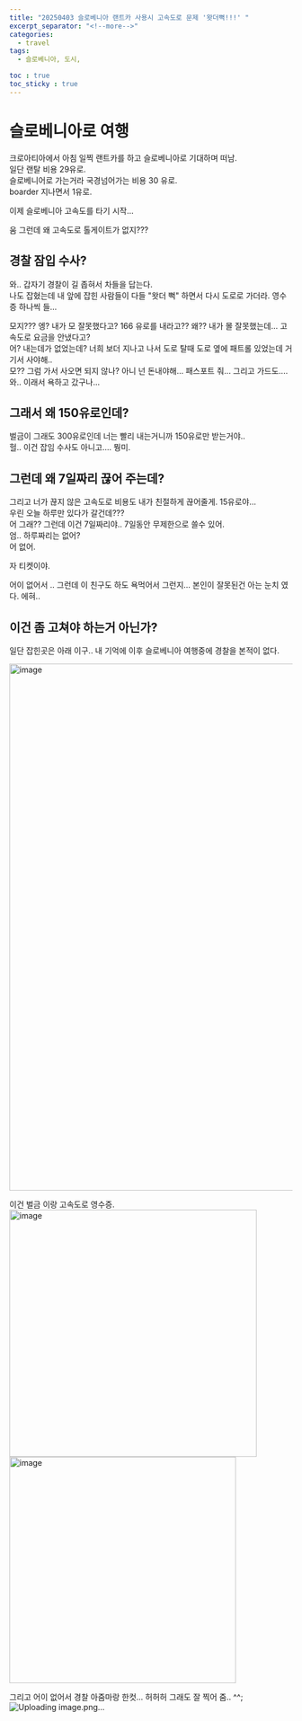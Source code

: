 ```yaml
---
title: "20250403 슬로베니아 랜트카 사용시 고속도로 문제 '왓더뻑!!!' "
excerpt_separator: "<!--more-->"
categories:
  - travel
tags:
  - 슬로베니아, 도시, 

toc : true
toc_sticky : true
---
```


# 슬로베니아로 여행
크로아티아에서 아침 일찍 랜트카를 하고 슬로베니아로 기대하며 떠남.    
일단 랜탈 비용 29유로.   
슬로베니어로 가는거라 국경넘어가는 비용 30 유로.  
boarder 지나면서 1유로.   

이제 슬로베니아 고속도를 타기 시작... 

움 그런데 왜 고속도로 톨게이트가 없지???   

## 경찰 잠입 수사?
와.. 갑자기 경찰이 길 좁혀서 차들을 답는다.   
나도 잡혔는데 내 앞에 잡힌 사람들이 다들 "왓더 뻑" 하면서 다시 도로로 가더라. 영수증 하나씩 들...

모지??? 
엥? 내가 모 잘못했다고? 166 유로를 내라고?? 왜?? 내가 몰 잘못했는데...
고속도로 요금을 안냈다고?    
어? 내는데가 없었는데? 
너희 보더 지나고 나서 도로 탈때 도로 옆에 패트롤 있었는데 거기서 사야해..    
모?? 그럼 가서 사오면 되지 않나?
아니 넌 돈내야해... 패스포트 줘...     그리고 가드도....     
와.. 이래서 욕하고 갔구나...    

## 그래서 왜 150유로인데?
벌금이 그래도 300유로인데 너는 빨리 내는거니까 150유로만 받는거야..     
헐.. 이건 잡임 수사도 아니고.... 뭥미.      

## 그런데 왜 7일짜리 끊어 주는데?
그리고 너가 끊지 않은 고속도로 비용도 내가 친절하게 끊어줄게.    15유로야...    
우린 오늘 하루만 있다가 갈건데???    
어 그래?? 그런데 이건 7일짜리야.. 7일동안 무제한으로 쓸수 있어.     
엄.. 하루짜리는 없어?   
어 없어.    

자 티켓이야.     

어이 없어서 .. 그런데 이 친구도 하도 욕먹어서 그런지... 본인이 잘못된건 아는 눈치 였다. 에혀..     

## 이건 좀 고쳐야 하는거 아닌가?


일단 잡힌곳은 아래 이구..  내 기억에 이후 슬로베니아 여행중에 경찰을 본적이 없다.     

<img width="938" alt="image" src="https://github.com/user-attachments/assets/2e879761-819d-4316-a390-cbbe57409b8b" />

이건 벌금 이랑 고속도로 영수증.    
<img width="440" alt="image" src="https://github.com/user-attachments/assets/de6866ff-bb55-481b-9852-df3bc1021779" />
<img width="403" alt="image" src="https://github.com/user-attachments/assets/b987ffa6-a3f1-45b5-8e1a-c26adce3b999" />

그리고 어이 없어서 경찰 아줌마랑 한컷...  허허허 그래도 잘 찍어 줌.. ^^;    
![Uploading image.png…]()


